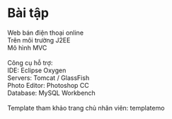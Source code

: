 # Bài tập
Web bán điện thoại online <br/>
Trên môi trường J2EE <br/>
Mô hình MVC <br/>
<br/>
Công cụ hỗ trợ: <br/>
IDE: Eclipse Oxygen <br/>
Servers: Tomcat / GlassFish <br/>
Photo Editor: Photoshop CC <br/>
Database: MySQL Workbench <br/>
<br/>
Template tham khảo trang chủ nhân viên: templatemo